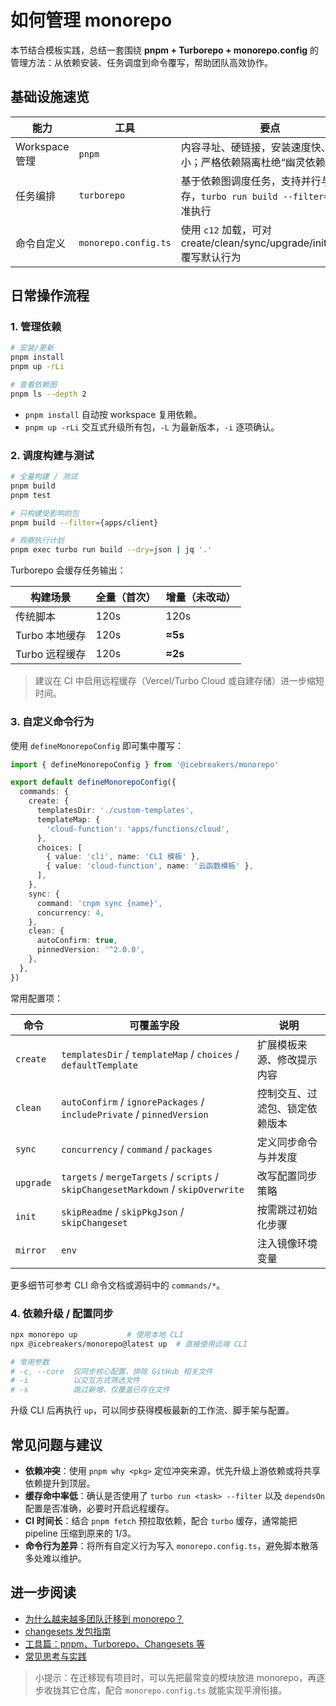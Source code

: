 # 如何管理 monorepo

本节结合模板实践，总结一套围绕 **pnpm + Turborepo + monorepo.config** 的管理方法：从依赖安装、任务调度到命令覆写，帮助团队高效协作。

## 基础设施速览

| 能力           | 工具                 | 要点                                                                        |
| -------------- | -------------------- | --------------------------------------------------------------------------- |
| Workspace 管理 | `pnpm`               | 内容寻址、硬链接，安装速度快、占用小；严格依赖隔离杜绝“幽灵依赖”            |
| 任务编排       | `turborepo`          | 基于依赖图调度任务，支持并行与缓存，`turbo run build --filter=...` 精准执行 |
| 命令自定义     | `monorepo.config.ts` | 使用 `c12` 加载，可对 create/clean/sync/upgrade/init/mirror 覆写默认行为    |

## 日常操作流程

### 1. 管理依赖

```bash
# 安装/更新
pnpm install
pnpm up -rLi

# 查看依赖图
pnpm ls --depth 2
```

- `pnpm install` 自动按 workspace 复用依赖。
- `pnpm up -rLi` 交互式升级所有包，`-L` 为最新版本，`-i` 逐项确认。

### 2. 调度构建与测试

```bash
# 全量构建 / 测试
pnpm build
pnpm test

# 只构建受影响的包
pnpm build --filter={apps/client}

# 观察执行计划
pnpm exec turbo run build --dry=json | jq '.'
```

Turborepo 会缓存任务输出：

| 构建场景       | 全量（首次） | 增量（未改动） |
| -------------- | ------------ | -------------- |
| 传统脚本       | 120s         | 120s           |
| Turbo 本地缓存 | 120s         | **≈5s**        |
| Turbo 远程缓存 | 120s         | **≈2s**        |

> 建议在 CI 中启用远程缓存（Vercel/Turbo Cloud 或自建存储）进一步缩短时间。

### 3. 自定义命令行为

使用 `defineMonorepoConfig` 即可集中覆写：

```ts
import { defineMonorepoConfig } from '@icebreakers/monorepo'

export default defineMonorepoConfig({
  commands: {
    create: {
      templatesDir: './custom-templates',
      templateMap: {
        'cloud-function': 'apps/functions/cloud',
      },
      choices: [
        { value: 'cli', name: 'CLI 模板' },
        { value: 'cloud-function', name: '云函数模板' },
      ],
    },
    sync: {
      command: 'cnpm sync {name}',
      concurrency: 4,
    },
    clean: {
      autoConfirm: true,
      pinnedVersion: '^2.0.0',
    },
  },
})
```

常用配置项：

| 命令      | 可覆盖字段                                                                         | 说明                           |
| --------- | ---------------------------------------------------------------------------------- | ------------------------------ |
| `create`  | `templatesDir` / `templateMap` / `choices` / `defaultTemplate`                     | 扩展模板来源、修改提示内容     |
| `clean`   | `autoConfirm` / `ignorePackages` / `includePrivate` / `pinnedVersion`              | 控制交互、过滤包、锁定依赖版本 |
| `sync`    | `concurrency` / `command` / `packages`                                             | 定义同步命令与并发度           |
| `upgrade` | `targets` / `mergeTargets` / `scripts` / `skipChangesetMarkdown` / `skipOverwrite` | 改写配置同步策略               |
| `init`    | `skipReadme` / `skipPkgJson` / `skipChangeset`                                     | 按需跳过初始化步骤             |
| `mirror`  | `env`                                                                              | 注入镜像环境变量               |

更多细节可参考 CLI 命令文档或源码中的 `commands/*`。

### 4. 依赖升级 / 配置同步

```bash
npx monorepo up           # 使用本地 CLI
npx @icebreakers/monorepo@latest up  # 直接使用远端 CLI

# 常用参数
# -c, --core  仅同步核心配置，排除 GitHub 相关文件
# -i          以交互方式筛选文件
# -s          跳过新增，仅覆盖已存在文件
```

升级 CLI 后再执行 `up`，可以同步获得模板最新的工作流、脚手架与配置。

## 常见问题与建议

- **依赖冲突**：使用 `pnpm why <pkg>` 定位冲突来源，优先升级上游依赖或将共享依赖提升到顶层。
- **缓存命中率低**：确认是否使用了 `turbo run <task> --filter` 以及 `dependsOn` 配置是否准确，必要时开启远程缓存。
- **CI 时间长**：结合 `pnpm fetch` 预拉取依赖，配合 `turbo` 缓存，通常能把 pipeline 压缩到原来的 1/3。
- **命令行为差异**：将所有自定义行为写入 `monorepo.config.ts`，避免脚本散落多处难以维护。

## 进一步阅读

- [为什么越来越多团队迁移到 monorepo？](./index.md)
- [changesets 发包指南](./publish.md)
- [工具篇：pnpm、Turborepo、Changesets 等](../tools/turborepo.md)
- [常见思考与实践](../thinking.md)

> 小提示：在迁移现有项目时，可以先把最常变的模块放进 monorepo，再逐步收拢其它仓库，配合 `monorepo.config.ts` 就能实现平滑衔接。
